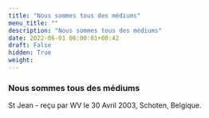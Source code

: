 ```yaml
---
title: "Nous sommes tous des médiums"
menu_title: ""
description: "Nous sommes tous des médiums"
date: 2022-06-01 06:00:01+00:42
draft: False
hidden: True
weight:
---
```

### Nous sommes tous des médiums

St Jean - reçu par WV le 30 Avril 2003, Schoten, Belgique.



